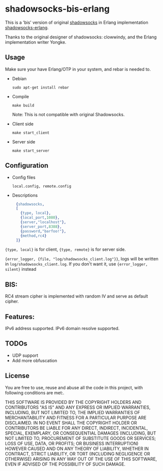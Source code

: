 shadowsocks-bis-erlang
===========

This is a 'bis' version of original [shadowsocks](https://github.com/clowwindy/shadowsocks) in Erlang implementation [shadowsocks-erlang](https://github.com/Yongke/shadowsocks-erlang).

Thanks to the original designer of shadowsocks: clowwindy, and the Erlang implementation writer Yongke.

Usage
-----------
Make sure your have Erlang/OTP in your system, and rebar is needed to.
* Debian

    `sudo apt-get install rebar`

* Compile

    `make build`

  Note: This is not compatible with original Shadowsocks.
  
* Client side

    `make start_client`
* Server side
   
    `make start_server`

Configuration
-----------
* Config files

    `local.config, remote.config`
* Descriptions

```erlang
     {shadowsocks,
     [
       {type, local},
       {local_port,1080},
       {server,"localhost"},
       {server_port,8388},
       {password,"barfoo!"},
       {method,rc4}
     ]}
```

`{type, local}` is for client, `{type, remote}` is for server side.

`{error_logger, {file, "log/shadowsocks_client.log"}}`, logs will be written 
in `log/shadowsocks_client.log`. If you don't want it, use `{error_logger, silent}` instead

BIS:
----------
RC4 stream cipher is implemented with random IV and serve as default cipher.

Features:
---------
IPv6 address supported.
IPv6 domain resolve supported.

TODOs
-----------
* UDP support
* Add more obfuscation

License
-----------
You are free to use, reuse and abuse all the code in this project, with following conditions are met:.

THIS SOFTWARE IS PROVIDED BY THE COPYRIGHT HOLDERS AND CONTRIBUTORS "AS IS" AND ANY EXPRESS OR IMPLIED WARRANTIES, INCLUDING, BUT NOT LIMITED TO, THE IMPLIED WARRANTIES OF MERCHANTABILITY AND FITNESS FOR A PARTICULAR PURPOSE ARE DISCLAIMED. IN NO EVENT SHALL THE COPYRIGHT HOLDER OR CONTRIBUTORS BE LIABLE FOR ANY DIRECT, INDIRECT, INCIDENTAL, SPECIAL, EXEMPLARY, OR CONSEQUENTIAL DAMAGES (INCLUDING, BUT NOT LIMITED TO, PROCUREMENT OF SUBSTITUTE GOODS OR SERVICES; LOSS OF USE, DATA, OR PROFITS; OR BUSINESS INTERRUPTION) HOWEVER CAUSED AND ON ANY THEORY OF LIABILITY, WHETHER IN CONTRACT, STRICT LIABILITY, OR TORT (INCLUDING NEGLIGENCE OR OTHERWISE) ARISING IN ANY WAY OUT OF THE USE OF THIS SOFTWARE, EVEN IF ADVISED OF THE POSSIBILITY OF SUCH DAMAGE.

